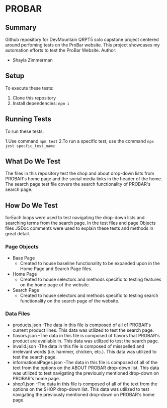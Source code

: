 # PROBAR

## Summary
Github repository for DevMountain QRPT5 solo capstone project centered around perfoming tests on the ProBar website.
This project showcases my automation efforts to test the ProBar Website.
Author:
- Shayla Zimmerman
## Setup
To execute these tests:

1. Clone this repository
2. Install dependencies: `npm i`

## Running Tests
To run these tests:

1.Use command `npm test`
2.To run a specific test, use the command `npx jest specfic_test_name`

## What Do We Test

The files in this repository test the shop and about drop-down lists from PROBAR's home page and the social media links in the header of the home. The search page test file covers the search functionality of PROBAR's search page. 

## How Do We Test

forEach loops were used to test navigating the drop-down lists and searching terms from the search page. In the test files and page Objects files JSDoc comments were used to explain these tests and methods in great detail. 
### Page Objects

- Base Page
  - Created to house baseline functionality to be expanded upon in the Home Page and Search Page files. 
- Home Page
  - Created to house selectors and methods specific to testing features on the home page of the website.
- Search Page
  - Created to house selectors and methods specific to testing search functionality on the search page of the website.

### Data Files

- products.json
  -The data in this file is composed of all of PROBAR's current product lines. This data was utilized to test the search page.
- flavors.json
  -The data in this file is composed of flavors that PROBAR's product are available in. This data was utilized to test the search page.
- invalid.json
  -The data in this file is composed of misspelled and irrelevant words (i.e. hammer, chicken, etc.). This data was utilized to test the search page.
- informationalPages.json
  -The data in this file is composed of all of the text from the options on the ABOUT PROBAR drop-down list. This data was utilized to test navigating the previously mentioned drop-down on PROBAR's home page.
- shop1.json
  -The data in this file is composed of all of the text from the options on the SHOP drop-down list. This data was utilized to test navigating the previously mentioned drop-down on PROBAR's home page.
